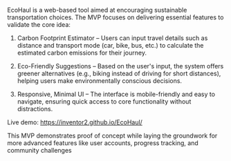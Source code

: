 EcoHaul is a web-based tool aimed at encouraging sustainable transportation choices. The MVP focuses on delivering essential features to validate the core idea:

1. Carbon Footprint Estimator – Users can input travel details such as distance and transport mode (car, bike, bus, etc.) to calculate the estimated carbon emissions for their journey.


2. Eco-Friendly Suggestions – Based on the user's input, the system offers greener alternatives (e.g., biking instead of driving for short distances), helping users make environmentally conscious decisions.


3. Responsive, Minimal UI – The interface is mobile-friendly and easy to navigate, ensuring quick access to core functionality without distractions.



Live demo: https://inventor2.github.io/EcoHaul/

This MVP demonstrates proof of concept while laying the groundwork for more advanced features like user accounts, progress tracking, and community challenges
